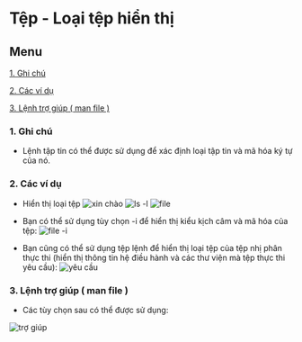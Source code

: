 ﻿# Tệp - Loại tệp hiển thị 
## Menu
[1. Ghi chú](#GhiChu)

[2. Các ví dụ](#ViDu)

[3. Lệnh trợ giúp ( man file )](#TroGiup)

<a name="GhiChu"></a>
### 1. Ghi chú
- Lệnh tập tin có thể được sử dụng để xác định loại tập tin và mã hóa ký tự của nó.

<a nam="ViDu"></a>
### 2. Các ví dụ
- Hiển thị loại tệp
![xin chào](https://user-images.githubusercontent.com/84270045/142978432-774efe9a-27d3-45f6-b770-c8c0305e3d14.png)
![ls -l](https://user-images.githubusercontent.com/84270045/142978505-b580bb3c-6538-4a09-a077-9288454ca564.png)
![file](https://user-images.githubusercontent.com/84270045/142978563-7a3f2c21-a2a3-4552-8cbb-60c75e0253c9.png)

- Bạn có thể sử dụng tùy chọn -i để hiển thị kiểu kịch câm và mã hóa của tệp:
![file -i](https://user-images.githubusercontent.com/84270045/142978720-a2d87d27-b2ff-4311-8a98-7769e051ed67.png)

- Bạn cũng có thể sử dụng tệp lệnh để hiển thị loại tệp của tệp nhị phân thực thi (hiển thị thông tin hệ điều hành và các thư viện mà tệp thực thi yêu cầu):
![yêu cầu](https://user-images.githubusercontent.com/84270045/142978824-aab70a8f-3ae7-4391-b954-8d1e34a1659f.png)

<a name="TroGiup"></a>
### 3. Lệnh trợ giúp ( man file )
- Các tùy chọn sau có thể được sử dụng:

![trợ giúp](https://user-images.githubusercontent.com/84270045/142979086-04c3cf0f-0b1f-4931-b30c-dbb0e6ba8c43.png)
